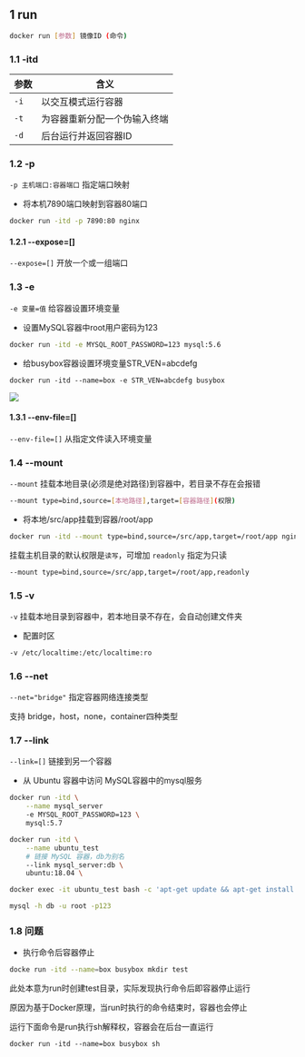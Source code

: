 <!--
 * @Description: 
 * @Version: 1.0
 * @Author: DaLao
 * @Email: dalao_li@163.com
 * @Date: 2022-01-12 01:44:11
 * @LastEditors: dalao
 * @LastEditTime: 2022-04-18 20:13:51
-->


## 1 run


```sh
docker run [参数] 镜像ID (命令)
```



### 1.1 -itd


| 参数 | 含义                         |
| ---- | ---------------------------- |
| `-i` | 以交互模式运行容器           |
| `-t` | 为容器重新分配一个伪输入终端 |
| `-d` | 后台运行并返回容器ID         |



### 1.2 -p


`-p 主机端口:容器端口` 指定端口映射

- 将本机7890端口映射到容器80端口

```sh
docker run -itd -p 7890:80 nginx
```



#### 1.2.1 --expose=[]


`--expose=[]` 开放一个或一组端口



### 1.3 -e


`-e 变量=值` 给容器设置环境变量

- 设置MySQL容器中root用户密码为123

```sh
docker run -itd -e MYSQL_ROOT_PASSWORD=123 mysql:5.6
```


- 给busybox容器设置环境变量STR_VEN=abcdefg

```
docker run -itd --name=box -e STR_VEN=abcdefg busybox
```
![](https://cdn.hurra.ltd/img/20220112045036.png)



#### 1.3.1 --env-file=[]


`--env-file=[]` 从指定文件读入环境变量



### 1.4 --mount


`--mount` 挂载本地目录(必须是绝对路径)到容器中，若目录不存在会报错

```sh
--mount type=bind,source=[本地路径],target=[容器路径](权限)
```

- 将本地/src/app挂载到容器/root/app

```sh
docker run -itd --mount type=bind,source=/src/app,target=/root/app nginx:alpine
```

挂载主机目录的默认权限是`读写`，可增加 `readonly` 指定为只读

```sh
--mount type=bind,source=/src/app,target=/root/app,readonly
```



### 1.5 -v


`-v` 挂载本地目录到容器中，若本地目录不存在，会自动创建文件夹


- 配置时区

```sh
-v /etc/localtime:/etc/localtime:ro
```



### 1.6 --net


`--net="bridge"` 指定容器网络连接类型

支持 bridge，host，none，container四种类型



### 1.7 --link 


`--link=[]` 链接到另一个容器

- 从 Ubuntu 容器中访问 MySQL容器中的mysql服务

```sh
docker run -itd \
    --name mysql_server 
    -e MYSQL_ROOT_PASSWORD=123 \
    mysql:5.7
```

```sh
docker run -itd \
    --name ubuntu_test
    # 链接 MySQL 容器，db为别名
    --link mysql_server:db \
    ubuntu:18.04 \

docker exec -it ubuntu_test bash -c 'apt-get update && apt-get install -y mysql-client'

mysql -h db -u root -p123
```


### 1.8 问题


- 执行命令后容器停止

```sh
docke run -itd --name=box busybox mkdir test
```

此处本意为run时创建test目录，实际发现执行命令后即容器停止运行

原因为基于Docker原理，当run时执行的命令结束时，容器也会停止

运行下面命令是run执行sh解释权，容器会在后台一直运行

```
docker run -itd --name=box busybox sh
```